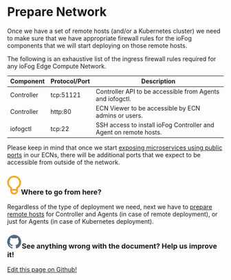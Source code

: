 # Prepare Network

Once we have a set of remote hosts (and/or a Kubernetes cluster) we need to make sure that we have appropriate firewall rules for the ioFog components that we will start deploying on those remote hosts.

The following is an exhaustive list of the ingress firewall rules required for any ioFog Edge Compute Network.

| Component  | Protocol/Port | Description                                                       |
| ---------- | ------------- | ----------------------------------------------------------------- |
| Controller | tcp:51121     | Controller API to be accessible from Agents and iofogctl.         |
| Controller | http:80       | ECN Viewer to be accessible by ECN admins or users.               |
| iofogctl   | tcp:22        | SSH access to install ioFog Controller and Agent on remote hosts. |

Please keep in mind that once we start [exposing microservices using public ports](../applications/microservice-exposing.html) in our ECNs, there will be additional ports that we expect to be accessible from outside of the network.

<aside class="notifications tip">
  <h3><img src="/images/icos/ico-tip.svg" alt="">Where to go from here?</h3>
  <p>Regardless of the type of deployment we need, next we have to <a href=prepare-your-remote-hosts.html>prepare remote hosts</a> for Controller and Agents (in case of remote deployment), or just for Agents (in case of Kubernetes deployment).</p>
</aside>

<aside class="notifications contribute">
  <h3><img src="/images/icos/ico-github.svg" alt="">See anything wrong with the document? Help us improve it!</h3>
  <a href="https://github.com/eclipse-iofog/iofog.org/edit/develop/content/docs/2.1/platform-deployment/prepare-your-network.md"
    target="_blank">
    <p>Edit this page on Github!</p>
  </a>
</aside>
